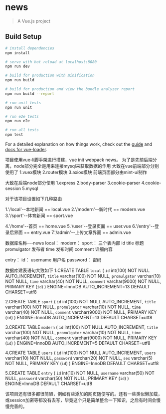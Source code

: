 # news

> A Vue.js project

## Build Setup

``` bash
# install dependencies
npm install

# serve with hot reload at localhost:8080
npm run dev

# build for production with minification
npm run build

# build for production and view the bundle analyzer report
npm run build --report

# run unit tests
npm run unit

# run e2e tests
npm run e2e

# run all tests
npm test
```

For a detailed explanation on how things work, check out the [guide](http://vuejs-templates.github.io/webpack/) and [docs for vue-loader](http://vuejs.github.io/vue-loader).


项目使用vue-li脚手架进行搭建，vue init webpack news。
为了是先前后端分离，node部分完全是用来连接mysql来获取数据的作用
大致在vue前端部分分别使用了
1.vuex模块
2.router模块
3.axios模块
前端页面部分由mint-ui制作

大致在后端node部分使用
1.express
2.body-parser
3.cookie-parser
4.cookie-session
5.mysql


对于该项目设置如下几种路由

1.'/local'--本地新闻  == local.vue
2.'/modern'--新时代   == modern.vue
3.'/sport'--体育新闻  == sport.vue

4.'/home'--首页       == home.vue
5.'/user'--登录页面    == user.vue
6.'/entry'--登录后界面  == entry.vue
7.'/admin'--上传文章界面 == admin.vue

数据库名称---news
local： modern： sport： 三个表内部
id
title       标题
promulgator 发布者
time        发布时间
comment     详细内容

entry：
id：
username      用户名
password：   密码

数据库建表语句大致如下
1.CREATE TABLE `local` (
  `id` int(100) NOT NULL AUTO_INCREMENT,
  `title` varchar(100) NOT NULL,
  `promulgator` varchar(10) NOT NULL,
  `time` varchar(40) NOT NULL,
  `comment` varchar(9000) NOT NULL,
  PRIMARY KEY (`id`)
) ENGINE=InnoDB AUTO_INCREMENT=13 DEFAULT CHARSET=utf8

2.CREATE TABLE `sport` (
  `id` int(100) NOT NULL AUTO_INCREMENT,
  `title` varchar(100) NOT NULL,
  `promulgator` varchar(10) NOT NULL,
  `time` varchar(40) NOT NULL,
  `comment` varchar(9000) NOT NULL,
  PRIMARY KEY (`id`)
) ENGINE=InnoDB AUTO_INCREMENT=13 DEFAULT CHARSET=utf8

3.CREATE TABLE `modern` (
  `id` int(100) NOT NULL AUTO_INCREMENT,
  `title` varchar(100) NOT NULL,
  `promulgator` varchar(10) NOT NULL,
  `time` varchar(40) NOT NULL,
  `comment` varchar(9000) NOT NULL,
  PRIMARY KEY (`id`)
) ENGINE=InnoDB AUTO_INCREMENT=5 DEFAULT CHARSET=utf8

4.CREATE TABLE `users` (
  `id` int(100) NOT NULL AUTO_INCREMENT,
  `users` varchar(10) NOT NULL,
  `password` varchar(20) NOT NULL,
  `sex` varchar(5) NOT NULL,
  PRIMARY KEY (`id`)
) ENGINE=InnoDB DEFAULT CHARSET=utf8

5.CREATE TABLE `entry` (
  `id` int(10) NOT NULL,
  `username` varchar(50) NOT NULL,
  `password` varchar(50) NOT NULL,
  PRIMARY KEY (`id`)
) ENGINE=InnoDB DEFAULT CHARSET=utf8


该项目还有很多都很简陋，例如有些添加的网页随便写的。还有一些类似懒加载，或session加密等都没有去写，毕竟这个只是简单整合一下知识，之后有时间会慢慢完善的。
